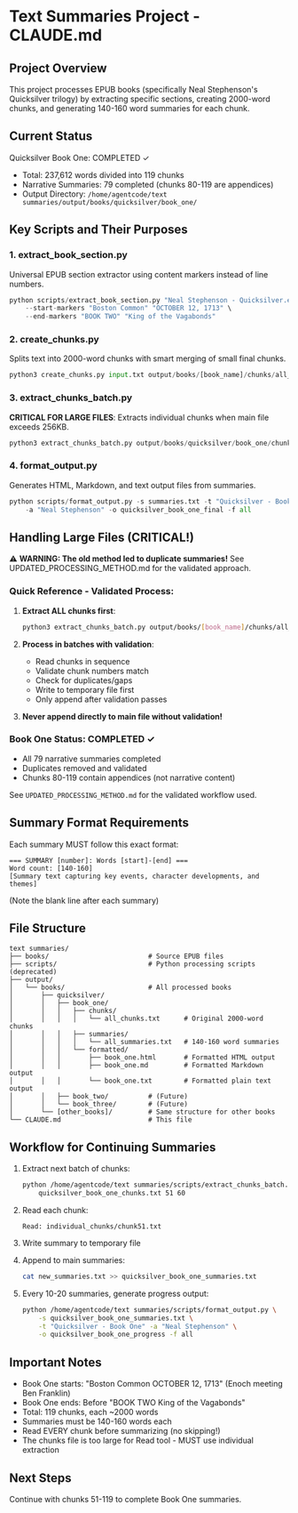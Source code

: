 # Text Summaries Project - CLAUDE.md

## Project Overview
This project processes EPUB books (specifically Neal Stephenson's Quicksilver trilogy) by extracting specific sections, creating 2000-word chunks, and generating 140-160 word summaries for each chunk.

## Current Status
Quicksilver Book One: COMPLETED ✓
- Total: 237,612 words divided into 119 chunks
- Narrative Summaries: 79 completed (chunks 80-119 are appendices)
- Output Directory: `/home/agentcode/text summaries/output/books/quicksilver/book_one/`

## Key Scripts and Their Purposes

### 1. extract_book_section.py
Universal EPUB section extractor using content markers instead of line numbers.
```python
python scripts/extract_book_section.py "Neal Stephenson - Quicksilver.epub" \
    --start-markers "Boston Common" "OCTOBER 12, 1713" \
    --end-markers "BOOK TWO" "King of the Vagabonds"
```

### 2. create_chunks.py
Splits text into 2000-word chunks with smart merging of small final chunks.
```python
python3 create_chunks.py input.txt output/books/[book_name]/chunks/all_chunks.txt --chunk-size 2000
```

### 3. extract_chunks_batch.py
**CRITICAL FOR LARGE FILES**: Extracts individual chunks when main file exceeds 256KB.
```python
python3 extract_chunks_batch.py output/books/quicksilver/book_one/chunks/all_chunks.txt 51 60
```

### 4. format_output.py
Generates HTML, Markdown, and text output files from summaries.
```python
python scripts/format_output.py -s summaries.txt -t "Quicksilver - Book One" \
    -a "Neal Stephenson" -o quicksilver_book_one_final -f all
```

## Handling Large Files (CRITICAL!)

⚠️ **WARNING: The old method led to duplicate summaries!** See UPDATED_PROCESSING_METHOD.md for the validated approach.

### Quick Reference - Validated Process:
1. **Extract ALL chunks first**:
   ```bash
   python3 extract_chunks_batch.py output/books/[book_name]/chunks/all_chunks.txt 1 119
   ```

2. **Process in batches with validation**:
   - Read chunks in sequence
   - Validate chunk numbers match
   - Check for duplicates/gaps
   - Write to temporary file first
   - Only append after validation passes

3. **Never append directly to main file without validation!**

### Book One Status: COMPLETED ✓
- All 79 narrative summaries completed
- Duplicates removed and validated
- Chunks 80-119 contain appendices (not narrative content)

See `UPDATED_PROCESSING_METHOD.md` for the validated workflow used.

## Summary Format Requirements

Each summary MUST follow this exact format:
```
=== SUMMARY [number]: Words [start]-[end] ===
Word count: [140-160]
[Summary text capturing key events, character developments, and themes]

```
(Note the blank line after each summary)

## File Structure
```
text summaries/
├── books/                         # Source EPUB files
├── scripts/                       # Python processing scripts (deprecated)
├── output/
│   └── books/                     # All processed books
│       ├── quicksilver/
│       │   ├── book_one/
│       │   │   ├── chunks/
│       │   │   │   └── all_chunks.txt      # Original 2000-word chunks
│       │   │   ├── summaries/
│       │   │   │   └── all_summaries.txt   # 140-160 word summaries
│       │   │   └── formatted/
│       │   │       ├── book_one.html       # Formatted HTML output
│       │   │       ├── book_one.md         # Formatted Markdown output
│       │   │       └── book_one.txt        # Formatted plain text output
│       │   ├── book_two/          # (Future)
│       │   └── book_three/        # (Future)
│       └── [other_books]/         # Same structure for other books
└── CLAUDE.md                      # This file
```

## Workflow for Continuing Summaries

1. Extract next batch of chunks:
   ```bash
   python /home/agentcode/text summaries/scripts/extract_chunks_batch.py \
       quicksilver_book_one_chunks.txt 51 60
   ```

2. Read each chunk:
   ```
   Read: individual_chunks/chunk51.txt
   ```

3. Write summary to temporary file

4. Append to main summaries:
   ```bash
   cat new_summaries.txt >> quicksilver_book_one_summaries.txt
   ```

5. Every 10-20 summaries, generate progress output:
   ```bash
   python /home/agentcode/text summaries/scripts/format_output.py \
       -s quicksilver_book_one_summaries.txt \
       -t "Quicksilver - Book One" -a "Neal Stephenson" \
       -o quicksilver_book_one_progress -f all
   ```

## Important Notes

- Book One starts: "Boston Common OCTOBER 12, 1713" (Enoch meeting Ben Franklin)
- Book One ends: Before "BOOK TWO King of the Vagabonds"
- Total: 119 chunks, each ~2000 words
- Summaries must be 140-160 words each
- Read EVERY chunk before summarizing (no skipping!)
- The chunks file is too large for Read tool - MUST use individual extraction

## Next Steps
Continue with chunks 51-119 to complete Book One summaries.